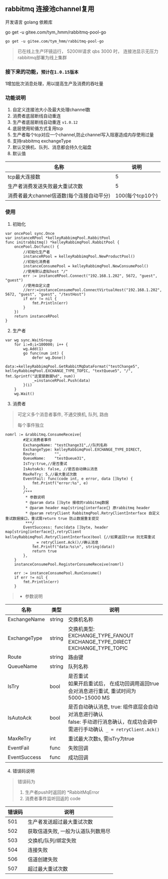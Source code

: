 ## rabbitmq 连接池channel复用

开发语言 golang
依赖库

go get -u gitee.com/tym_hmm/rabbitmq-pool-go
```
go get -u gitee.com/tym_hmm/rabbitmq-pool-go
```

> 已在线上生产环镜运行， 5200W请求 qbs 3000 时， 连接池显示无压力<br>
> rabbitmq部署为线上集群

### 接下来的功能，`预计在1.0.15版本`
1增加批次消息处理，用以提高生产及消费的吞吐量

### 功能说明
1. 自定义连接池大小及最大处理channel数
2. 消费者底层断线自动重连
3. 生产者底层断线自动重连 `v1.0.12`
4. 底层使用轮循方式复用tcp
5. 生产者每个tcp对应一个channel,防止channel写入阻塞造成内存使用过量
6. 支持rabbitmq exchangeType
7. 默认交换机、队列、消息都会持久化磁盘
8. 默认值

| 名称 | 说明 |
| --- | --- |
| tcp最大连接数 | 5 |
| 生产者消费发送失败最大重试次数 | 5 |
| 消费者最大channel信道数(每个连接自动平分) | 100(每个tcp10个) |



### 使用
1. 初始化
```
var oncePool sync.Once
var instanceRPool *kelleyRabbimqPool.RabbitPool
func initrabbitmq() *kelleyRabbimqPool.RabbitPool {
	oncePool.Do(func() {
        //初始化生产者
		instanceRPool = kelleyRabbimqPool.NewProductPool()
        //初始化消费者
	    instanceConsumePool = kelleyRabbimqPool.NewConsumePool()
        //使用默认虚拟host "/"
		err := instanceRPool.Connect("192.168.1.202", 5672, "guest", "guest")
        //使用自定义虚
        //err:=instanceConsumePool.ConnectVirtualHost("192.168.1.202", 5672, "guest", "guest", "/testHost")
		if err != nil {
			fmt.Println(err)
		}
	})
	return instanceRPool
}
```


2.  生产者
```
var wg sync.WaitGroup
	for i:=0;i<100000; i++ {
		wg.Add(1)
		go func(num int) {
			defer wg.Done()
			data:=kelleyRabbimqPool.GetRabbitMqDataFormat("testChange5", kelleyRabbimqPool.EXCHANGE_TYPE_TOPIC, "textQueue5", "/", fmt.Sprintf("这里是数据%d", num))
			_=instanceRPool.Push(data)
		}(i)
	}
	wg.Wait()
```

3. 消费者
> 可定义多个消息者事件, 不通交换机, 队列, 路由
>
> 每个事件独立
>

```
nomrl := &rabbitmq.ConsumeReceive{
        #定义消费者事件
        ExchangeName: "testChange31",//队列名称
        ExchangeType: kelleyRabbimqPool.EXCHANGE_TYPE_DIRECT,
        Route:        "",
        QueueName:    "testQueue31",
        IsTry:true,//是否重试
        IsAutoAck: false, //是否自动确认消息
        MaxReTry: 5,//最大重试次数
        EventFail: func(code int, e error, data []byte) {
        	fmt.Printf("error:%s", e)
        },
        /***
         * 参数说明
         * @param data []byte 接收的rabbitmq数据
         * @param header map[string]interface{} 原rabbitmq header
         * @param retryClient RabbitmqPool.RetryClientInterface 自定义重试数据接口，重试需return true 防止数据重复提交
         ***/
        EventSuccess: func(data []byte, header map[string]interface{},retryClient kelleyRabbimqPool.RetryClientInterface)bool {//如果返回true 则无需重试
            _ = retryClient.Ack()//确认消息    	
            fmt.Printf("data:%s\n", string(data))
        	return true
        },
	}
	instanceConsumePool.RegisterConsumeReceive(nomrl)

	err := instanceConsumePool.RunConsume()
	if err != nil {
		fmt.Println(err)
	}
```
> * 参数说明

| 名称 | 类型 | 说明 |
| --- | --- | --- |
| ExchangeName|  string | 交换机名称 |
| ExchangeType | string | 交换机类型: <br>EXCHANGE_TYPE_FANOUT<br>EXCHANGE_TYPE_DIRECT<br>EXCHANGE_TYPE_TOPIC |
| Route| string | 路由键 |
| QueueName | string | 队列名称 |
| IsTry | bool | 是否重试<br>如果开启重试后， 在成功回调用返回true会对消息进行重试, 重试时间为 5000~15000 MS|
| IsAutoAck | bool | 是否自动确认消息, true: 组件底层会自动对消息进行确认<br> false: 手动进行消息确认，在成功会调中需进行手动确认` _ = retryClient.Ack()` |
| MaxReTry | int | 重试最大次数s, 需isTry为true |
| EventFail | func | 失败回调 |
| EventSuccess | func | 成功回调 |


4. 错误码说明
> 错误码为
>
> 1. 生产者push时返回的  *RabbitMqError
> 2. 消费者事件监听回返的 code
>
| 错误码 | 说明 |
| --- | --- |
|501|生产者发送超过最大重试次数|
|502|获取信道失败, 一般为认道队列数用尽|
|503|交换机/队列/绑定失败|
|504|连接失败|
|506|信道创建失败|
|507|超过最大重试次数|
